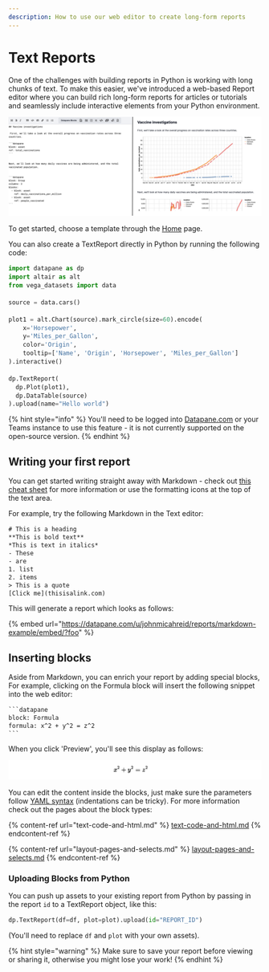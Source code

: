 ```yaml
---
description: How to use our web editor to create long-form reports
---
```


# Text Reports

‌One of the challenges with building reports in Python is working with long chunks of text. To make this easier, we've introduced a web-based Report editor where you can build rich long-form reports for articles or tutorials and seamlessly include interactive elements from your Python environment.

![](../../.gitbook/assets/screenshot-2021-07-05-at-10.08.36.png)

To get started, choose a template through the [Home](https://datapane.com/home/) page.&#x20;

You can also create a TextReport directly in Python by running the following code:&#x20;

```python
import datapane as dp
import altair as alt
from vega_datasets import data

source = data.cars()

plot1 = alt.Chart(source).mark_circle(size=60).encode(
    x='Horsepower', 
    y='Miles_per_Gallon', 
    color='Origin',
    tooltip=['Name', 'Origin', 'Horsepower', 'Miles_per_Gallon']
).interactive()

dp.TextReport(
  dp.Plot(plot1),
  dp.DataTable(source)
).upload(name="Hello world")
```

{% hint style="info" %}
You'll need to be logged into [Datapane.com](http://datapane.com) or your Teams instance to use this feature - it is not currently supported on the open-source version.
{% endhint %}

## **Writing your first report**

You can get started writing straight away with Markdown - check out [this cheat sheet](https://www.markdownguide.org/cheat-sheet/) for more information or use the formatting icons at the top of the text area.

For example, try the following Markdown in the Text editor:

```
# This is a heading
**This is bold text**
*This is text in italics*
- These
- are
1. list
2. items
> This is a quote
[Click me](thisisalink.com)
```

This will generate a report which looks as follows:

{% embed url="https://datapane.com/u/johnmicahreid/reports/markdown-example/embed/?foo" %}

## **Inserting blocks**

Aside from Markdown, you can enrich your report by adding special blocks,  For example, clicking on the Formula block will insert the following snippet into the web editor:

````
```datapane
block: Formula
formula: x^2 + y^2 = z^2
```
````

When you click 'Preview', you'll see this display as follows:&#x20;

![](../../.gitbook/assets/screenshot-2021-07-05-at-17.07.07.png)

You can edit the content inside the blocks, just make sure the parameters follow [YAML syntax](https://docs.ansible.com/ansible/latest/reference\_appendices/YAMLSyntax.html) (indentations can be tricky). For more information check out the pages about the block types:

{% content-ref url="text-code-and-html.md" %}
[text-code-and-html.md](text-code-and-html.md)
{% endcontent-ref %}

{% content-ref url="layout-pages-and-selects.md" %}
[layout-pages-and-selects.md](layout-pages-and-selects.md)
{% endcontent-ref %}

### Uploading Blocks from Python

You can push up assets to your existing report from Python by passing in the report `id` to a TextReport object, like this:&#x20;

```python
dp.TextReport(df=df, plot=plot).upload(id="REPORT_ID")
```

‌(You'll need to replace `df` and `plot` with your own assets).&#x20;

{% hint style="warning" %}
Make sure to save your report before viewing or sharing it, otherwise you might lose your work!
{% endhint %}
